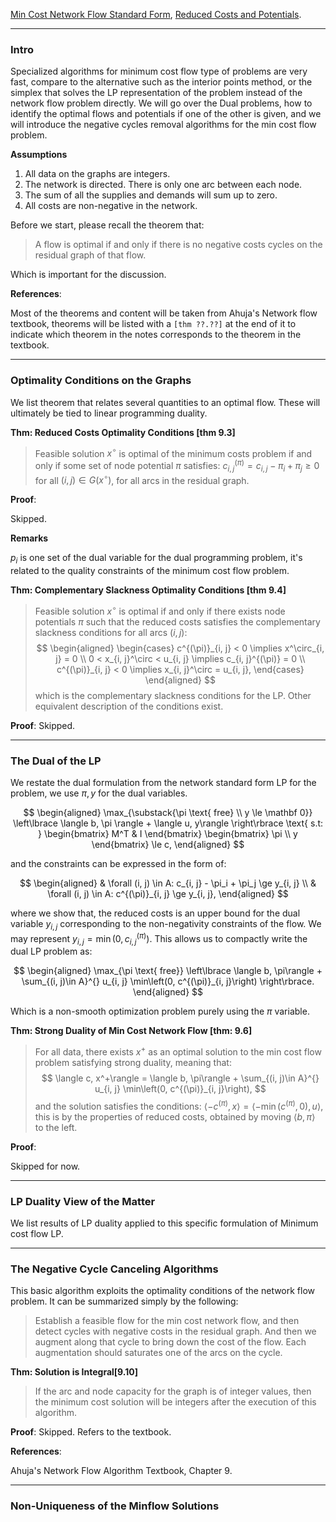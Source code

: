 [Min Cost Network Flow Standard Form](Min%20Cost%20Network%20Flow%20Standard%20Form.md), [Reduced Costs and Potentials](Reduced%20Costs%20and%20Potentials.md). 

---
### **Intro**

Specialized algorithms for minimum cost flow type of problems are very fast, compare to the alternative such as the interior points method, or the simplex that solves the LP representation of the problem instead of the network flow problem directly. We will go over the Dual problems, how to identify the optimal flows and potentials if one of the other is given, and we will introduce the negative cycles removal algorithms for the min cost flow problem. 


**Assumptions**

1. All data on the graphs are integers. 
2. The network is directed. There is only one arc between each node. 
3. The sum of all the supplies and demands will sum up to zero. 
4. All costs are non-negative in the network. 

Before we start, please recall the theorem that: 

> A flow is optimal if and only if there is no negative costs cycles on the residual graph of that flow. 


Which is important for the discussion.

**References**: 

Most of the theorems and content will be taken from Ahuja's Network flow textbook, theorems will be listed with a `[thm ??.??]` at the end of it to indicate which theorem in the notes corresponds to the theorem in the textbook.


---
### **Optimality Conditions on the Graphs**

We list theorem that relates several quantities to an optimal flow. These will ultimately be tied to linear programming duality. 

**Thm: Reduced Costs Optimality Conditions \[thm 9.3\]**
> Feasible solution $x^\circ$ is optimal of the minimum costs problem if and only if some set of node potential $\pi$ satisfies: $c^{(\pi)}_{i, j} = c_{i, j} - \pi_i + \pi_j \ge 0$ for all $(i, j) \in G(x^\circ)$, for all arcs in the residual graph. 

**Proof**: 

Skipped. 

**Remarks**

$p_i$ is one set of the dual variable for the dual programming problem, it's related to the quality constraints of the minimum cost flow problem. 

**Thm: Complementary Slackness Optimality Conditions \[thm 9.4\]**
> Feasible solution $x^\circ$ is optimal if and only if there exists node potentials $\pi$  such that the reduced costs satisfies the complementary slackness conditions for all arcs $(i, j)$: 
> $$
> \begin{aligned}
>     \begin{cases}
>         c^{(\pi)}_{i, j} < 0 \implies x^\circ_{i, j} = 0
>         \\
>         0 < x_{i, j}^\circ < u_{i, j} \implies c_{i, j}^{(\pi)} = 0
>         \\
>         c^{(\pi)}_{i, j} < 0 \implies x_{i, j}^\circ = u_{i, j}, 
>     \end{cases}
> \end{aligned}
> $$
> which is the complementary slackness conditions for the LP. Other equivalent description of the conditions exist. 

**Proof**: Skipped. 

---
### **The Dual of the LP**

We restate the dual formulation from the network standard form LP for the problem, we use $\pi, y$ for the dual variables. 

$$
\begin{aligned}
    \max_{\substack{\pi  \text{ free} \\ y \le \mathbf 0}}
    \left\lbrace
       \langle b, \pi \rangle + \langle u, y\rangle
    \right\rbrace
    \text{ s.t: }
    \begin{bmatrix}
        M^T & I
    \end{bmatrix}
    \begin{bmatrix}
        \pi \\ y
    \end{bmatrix} \le
    c, 
\end{aligned}
$$

and the constraints can be expressed in the form of: 

$$
\begin{aligned}
    & \forall (i, j) \in A: c_{i, j} - \pi_i + \pi_j \ge y_{i, j}
    \\
    & \forall (i, j) \in A: c^{(\pi)}_{i, j} \ge y_{i, j}, 
\end{aligned}
$$

where we show that, the reduced costs is an upper bound for the dual variable $y_{i,j}$  corresponding to the non-negativity constraints of the flow. We may represent $y_{i, j} = \min\left(0, c^{(\pi)}_{i, j}\right)$. This allows us to compactly write the dual LP problem as: 

$$
\begin{aligned}
    \max_{\pi \text{ free}} \left\lbrace
        \langle b, \pi\rangle + 
        \sum_{(i, j)\in A}^{}
        u_{i, j}
        \min\left(0, c^{(\pi)}_{i, j}\right)
    \right\rbrace. 
\end{aligned}
$$

Which is a non-smooth optimization problem purely using the $\pi$ variable.

**Thm: Strong Duality of Min Cost Network Flow \[thm: 9.6\]**
> For all data, there exists $x^+$ as an optimal solution to the min cost flow problem satisfying strong duality, meaning that: 
> $$
>     \langle c, x^+\rangle =     \langle b, \pi\rangle + 
>         \sum_{(i, j)\in A}^{}
>         u_{i, j}
>         \min\left(0, c^{(\pi)}_{i, j}\right), 
> $$
> and the solution satisfies the conditions: $\langle -c^{(\pi)}, x\rangle = \langle -\min(c^{(\pi)}, 0), u\rangle$, this is by the properties of reduced costs, obtained by moving $\langle b, \pi\rangle$ to the left. 

**Proof**: 

Skipped for now. 


---
### **LP Duality View of the Matter**

We list results of LP duality applied to this specific formulation of Minimum cost flow LP. 


---
### **The Negative Cycle Canceling Algorithms**

This basic algorithm exploits the optimality conditions of the network flow problem. It can be summarized simply by the following: 

> Establish a feasible flow for the min cost network flow, and then detect cycles with negative costs in the residual graph. And then we augment along that cycle to bring down the cost of the flow. Each augmentation should saturates one of the arcs on the cycle. 


**Thm: Solution is Integral\[9.10\]**
> If the arc and node capacity for the graph is of integer values, then the minimum cost solution will be integers after the execution of this algorithm. 

**Proof**: 
Skipped. Refers to the textbook. 

**References**: 

Ahuja's Network Flow Algorithm Textbook, Chapter 9. 

---
### **Non-Uniqueness of the Minflow Solutions**


